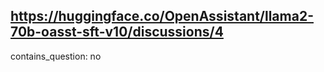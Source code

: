 ## https://huggingface.co/OpenAssistant/llama2-70b-oasst-sft-v10/discussions/4

contains_question: no